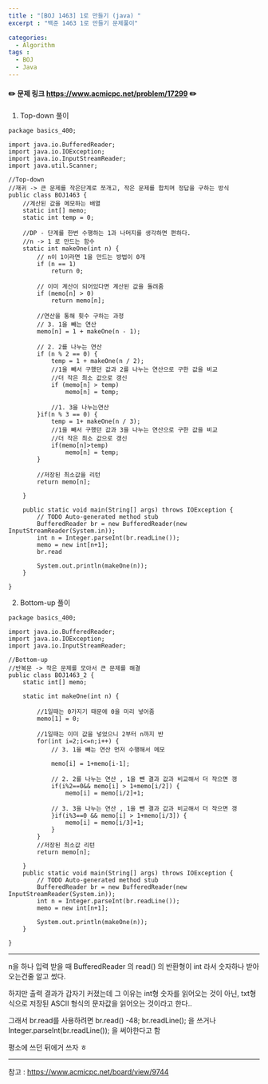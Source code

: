 ```yaml
---
title : "[BOJ 1463] 1로 만들기 (java) "
excerpt : "백준 1463 1로 만들기 문제풀이"

categories:
  - Algorithm
tags :
  - BOJ 
  - Java
---
```


#### :pencil2: 문제 링크 https://www.acmicpc.net/problem/17299  :pencil2:

1) Top-down 풀이 

~~~
package basics_400;

import java.io.BufferedReader;
import java.io.IOException;
import java.io.InputStreamReader;
import java.util.Scanner;

//Top-down 
//재귀 -> 큰 문제를 작은단계로 쪼개고, 작은 문제를 합치며 정답을 구하는 방식 
public class BOJ1463 {
	//계산된 값을 메모하는 배열 
	static int[] memo;
	static int temp = 0;

	//DP - 단계를 한번 수행하는 1과 나머지를 생각하면 편하다.
	//n -> 1 로 만드는 함수 
	static int makeOne(int n) {
		// n이 1이라면 1을 만드는 방법이 0개
		if (n == 1)
			return 0;
		
		// 이미 계산이 되어있다면 계산된 값을 돌려줌 
		if (memo[n] > 0)
			return memo[n];

		//연산을 통해 횟수 구하는 과정 
		// 3. 1을 빼는 연산
		memo[n] = 1 + makeOne(n - 1);

		// 2. 2를 나누는 연산
		if (n % 2 == 0) {
			temp = 1 + makeOne(n / 2);
			//1을 빼서 구했던 값과 2를 나누는 연산으로 구한 값을 비교 
			//더 작은 최소 값으로 갱신 
			if (memo[n] > temp)
				memo[n] = temp;
			
			//1. 3을 나누는연산 
		}if(n % 3 == 0) {
			temp = 1+ makeOne(n / 3);
			//1을 빼서 구했던 값과 3을 나누는 연산으로 구한 값을 비교 
			//더 작은 최소 값으로 갱신 
			if(memo[n]>temp)
				memo[n] = temp;
		}

		//저장된 최소값을 리턴 
		return memo[n];

	}

	public static void main(String[] args) throws IOException {
		// TODO Auto-generated method stub
		BufferedReader br = new BufferedReader(new InputStreamReader(System.in));
		int n = Integer.parseInt(br.readLine());
		memo = new int[n+1];
		br.read

		System.out.println(makeOne(n));
	}

}

~~~



2) Bottom-up 풀이

~~~
package basics_400;

import java.io.BufferedReader;
import java.io.IOException;
import java.io.InputStreamReader;

//Bottom-up
//반복문 -> 작은 문제를 모아서 큰 문제를 해결 
public class BOJ1463_2 {
	static int[] memo;

	static int makeOne(int n) {
		
		//1일때는 0가지기 때문에 0을 미리 넣어줌 
		memo[1] = 0;
		
		//1일때는 이미 값을 넣었으니 2부터 n까지 반
		for(int i=2;i<=n;i++) {
			// 3. 1을 빼는 연산 먼저 수행해서 메모 
			
			memo[i] = 1+memo[i-1];
			
			// 2. 2를 나누는 연산 , 1을 뺀 결과 값과 비교해서 더 작으면 갱
			if(i%2==0&& memo[i] > 1+memo[i/2]) {
				memo[i] = memo[i/2]+1;
				
			// 3. 3을 나누는 연산 , 1을 뺀 결과 값과 비교해서 더 작으면 갱
			}if(i%3==0 && memo[i] > 1+memo[i/3]) {
				memo[i] = memo[i/3]+1;
			}
		}
		//저장된 최소값 리턴 
		return memo[n];

	}
	public static void main(String[] args) throws IOException {
		// TODO Auto-generated method stub
		BufferedReader br = new BufferedReader(new InputStreamReader(System.in));
		int n = Integer.parseInt(br.readLine());
		memo = new int[n+1];

		System.out.println(makeOne(n));
	}

}

~~~

---

n을 하나 입력 받을 때 BufferedReader 의 read() 의 반환형이 int 라서 숫자하나 받아오는건줄 알고 썼다.

하지만 출력 결과가 갑자기 커졌는데 그 이유는  int형 숫자를 읽어오는 것이 아닌, txt형식으로 저장된 ASCII 형식의 문자값을 읽어오는 것이라고 한다..

그래서 br.read를 사용하려면 br.read() -48; br.readLine(); 을 쓰거나 Integer.parseInt(br.readLine()); 을 써야한다고 함

평소에 쓰던 뒤에거 쓰자 ㅎ

--- 
참고 : https://www.acmicpc.net/board/view/9744

